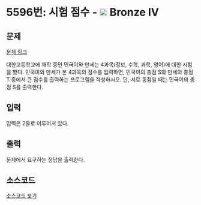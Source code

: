 # 5596번: 시험 점수 - <img src="https://static.solved.ac/tier_small/2.svg" style="height:20px" /> Bronze IV

<!-- performance -->

<!-- 문제 제출 후 깃허브에 푸시를 했을 때 제출한 코드의 성능이 입력될 공간입니다.-->

<!-- end -->

## 문제

[문제 링크](https://boj.kr/5596)


<p>대한고등학교에 재학 중인 민국이와 만세는 4과목(정보, 수학, 과학, 영어)에 대한 시험을 봤다. 민국이와 만세가 본&nbsp;4과목의 점수를 입력하면, 민국이의 총점 S와&nbsp;만세의 총점 T 중에서 큰 점수를 출력하는 프로그램을 작성하시오. 단, 서로 동점일 때는 민국이의 총점 S를 출력한다.</p>



## 입력

입력은 2줄로 이루어져 있다.

## 출력

문제에서 요구하는 정답을 출력한다.

## 소스코드

[소스코드 보기](시험%20점수.py)